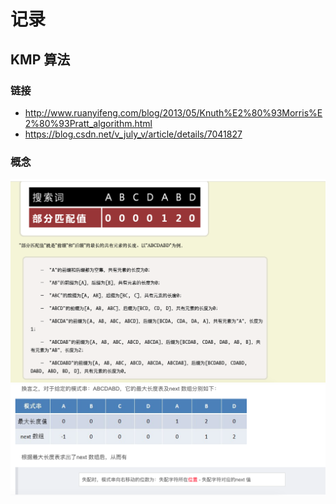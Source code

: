# 记录

## KMP 算法

### 链接
* http://www.ruanyifeng.com/blog/2013/05/Knuth%E2%80%93Morris%E2%80%93Pratt_algorithm.html
* https://blog.csdn.net/v_july_v/article/details/7041827

### 概念
![](img/01.png)
![](img/02.png)

